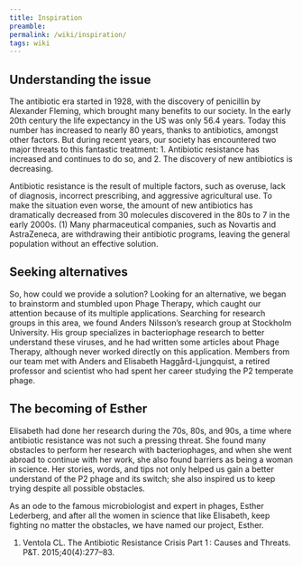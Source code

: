 ```yaml
---
title: Inspiration
preamble:
permalink: /wiki/inspiration/
tags: wiki
---
```


## Understanding the issue

The antibiotic era started in 1928, with the discovery of penicillin by Alexander Fleming, which brought many benefits to our society. In the early 20th century the life expectancy in the US was only 56.4 years. Today this number has increased to nearly 80 years, thanks to antibiotics, amongst other factors. But during recent years, our society has encountered two major threats to this fantastic treatment: 1. Antibiotic resistance has increased and continues to do so, and 2. The discovery of new antibiotics is decreasing.

Antibiotic resistance is the result of multiple factors, such as overuse, lack of diagnosis, incorrect prescribing, and aggressive agricultural use. To make the situation even worse, the amount of new antibiotics has dramatically decreased from 30 molecules discovered in the 80s to 7 in the early 2000s. (1) Many pharmaceutical companies, such as Novartis and AstraZeneca, are withdrawing their antibiotic programs, leaving the general population without an effective solution.

## Seeking alternatives

So, how could we provide a solution? Looking for an alternative, we began to brainstorm and stumbled upon Phage Therapy, which caught our attention because of its multiple applications. Searching for research groups in this area, we found Anders Nilsson’s research group at Stockholm University. His group specializes in bacteriophage research to better understand these viruses, and he had written some articles about Phage Therapy, although never worked directly on this application. Members from our team met with Anders and Elisabeth Haggård-Ljungquist, a retired professor and scientist who had spent her career studying the P2 temperate phage.

## The becoming of Esther

Elisabeth had done her research during the 70s, 80s, and 90s, a time where antibiotic resistance was not such a pressing threat. She found many obstacles to perform her research with bacteriophages, and when she went abroad to continue with her work, she also found barriers as being a woman in science. Her stories, words, and tips not only helped us gain a better understand of the P2 phage and its switch; she also inspired us to keep trying despite all possible obstacles.

As an ode to the famous microbiologist and expert in phages, Esther Lederberg, and after all the women in science that like Elisabeth, keep fighting no matter the obstacles, we have named our project, Esther.

1. Ventola CL. The Antibiotic Resistance Crisis Part 1 : Causes and Threats. P&T. 2015;40(4):277–83.
